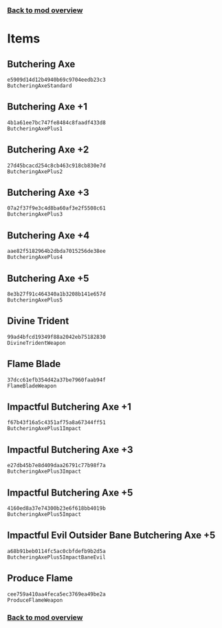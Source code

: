 ### [Back to mod overview](./README.md)

# Items

## Butchering Axe



`e5909d14d12b4940b69c9704eedb23c3`  
`ButcheringAxeStandard`  

## Butchering Axe +1



`4b1a61ee7bc747fe8484c8faadf433d8`  
`ButcheringAxePlus1`  

## Butchering Axe +2



`27d45bcacd254c8cb463c918cb830e7d`  
`ButcheringAxePlus2`  

## Butchering Axe +3



`07a2f37f9e3c4d8ba60af3e2f5508c61`  
`ButcheringAxePlus3`  

## Butchering Axe +4



`aae82f5182964b2dbda7015256de38ee`  
`ButcheringAxePlus4`  

## Butchering Axe +5



`8e3b27f91c464340a1b3208b141e657d`  
`ButcheringAxePlus5`  

## Divine Trident



`99ad4bfcd19349f88a2042eb75182830`  
`DivineTridentWeapon`  

## Flame Blade



`37dcc61efb354d42a37be7960faab94f`  
`FlameBladeWeapon`  

## Impactful Butchering Axe +1



`f67b43f16a5c4351af75a8a67344ff51`  
`ButcheringAxePlus1Impact`  

## Impactful Butchering Axe +3



`e27db45b7e8d409daa26791c77b98f7a`  
`ButcheringAxePlus3Impact`  

## Impactful Butchering Axe +5



`4160ed8a37e74300b23e6f618bb4019b`  
`ButcheringAxePlus5Impact`  

## Impactful Evil Outsider Bane Butchering Axe +5



`a68b91beb0114fc5ac0cbfdefb9b2d5a`  
`ButcheringAxePlus5ImpactBaneEvil`  

## Produce Flame



`cee759a410aa4feca5ec3769ea49be2a`  
`ProduceFlameWeapon`  


### [Back to mod overview](./README.md)
